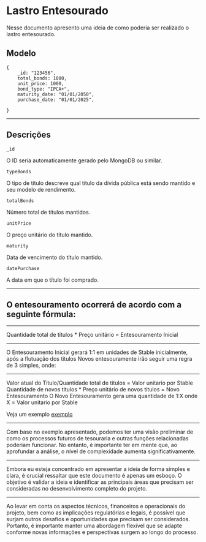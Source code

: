 # **Lastro Entesourado**

Nesse documento apresento uma ideia de como poderia ser realizado o lastro entesourado.

## Modelo

    {
        _id: "123456",
        total_bonds: 1000,
        unit_price: 1000,
        bond_type: "IPCA+",
        maturity_date: "01/01/2050",
        purchase_date: "01/01/2025",

    }
______________
## Descrições 

    _id
O ID seria automaticamente gerado pelo MongoDB ou similar.

    typeBonds
O tipo de título descreve qual título da dívida pública está sendo mantido e seu modelo de rendimento.

    totalBonds
Número total de títulos mantidos.

    unitPrice
O preço unitário do título mantido.

    maturity
Data de vencimento do título mantido.

    datePurchase
A data em que o título foi comprado.

_____________________________________
## **O entesouramento ocorrerá de acordo com a seguinte fórmula**:
__________________
Quantidade total de títulos * Preço unitário = Entesouramento Inicial
__________________
O Entesouramento Inicial gerará 1:1 em unidades de Stable inicialmente, após a flutuação dos titulos Novos entesouramente irão seguir uma regra de 3 simples, onde:
__________________
Valor atual do Titulo/Quantidade total de titulos = Valor unitario por Stable
Quantidade de novos titulos * Preço unitário de novos titulos = Novo Entesouramento
O Novo Entesouramento gera uma quantidade de 1:X onde X = Valor unitario por Stable

Veja um exemplo [exemplo](placeholder)
__________________
Com base no exemplo apresentado, podemos ter uma visão preliminar de como os processos futuros de tesouraria e outras funções relacionadas poderiam funcionar. No entanto, é importante ter em mente que, ao aprofundar a análise, o nível de complexidade aumenta significativamente.
__________________
Embora eu esteja concentrado em apresentar a ideia de forma simples e clara, é crucial ressaltar que este documento é apenas um esboço. O objetivo é validar a ideia e identificar as principais áreas que precisam ser consideradas no desenvolvimento completo do projeto.
__________________
Ao levar em conta os aspectos técnicos, financeiros e operacionais do projeto, bem como as implicações regulatórias e legais, é possível que surjam outros desafios e oportunidades que precisam ser considerados. Portanto, é importante manter uma abordagem flexível que se adapte conforme novas informações e perspectivas surgem ao longo do processo.